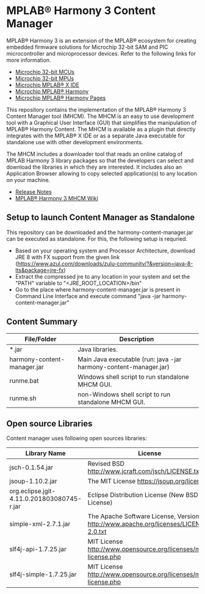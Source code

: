 # MPLAB® Harmony 3 Content Manager

MPLAB® Harmony 3 is an extension of the MPLAB® ecosystem for creating
embedded firmware solutions for Microchip 32-bit SAM and PIC microcontroller
and microprocessor devices.  Refer to the following links for more information.
 - [Microchip 32-bit MCUs](https://www.microchip.com/design-centers/32-bit)
 - [Microchip 32-bit MPUs](https://www.microchip.com/design-centers/32-bit-mpus)
 - [Microchip MPLAB® X IDE](https://www.microchip.com/mplab/mplab-x-ide)
 - [Microchip MPLAB® Harmony](https://www.microchip.com/mplab/mplab-harmony)
 - [Microchip MPLAB® Harmony Pages](https://microchip-mplab-harmony.github.io/)

This repository contains the implementation of the MPLAB® Harmony 3 Content Manager tool (MHCM). The MHCM is an easy to use development tool with a Graphical User Interface (GUI) that simplifies the manipulation of MPLAB® Harmony Content. The MHCM is available as a plugin that directly integrates with the MPLAB® X IDE or as a separate Java executable for standalone use with other development environments.

The MHCM includes a downloader tool that reads an online catalog of MPLAB Harmony 3 library packages so that the developers can select and download the libraries in which they are interested. It includes also an Application Browser allowing to copy selected application(s) to any location on your machine.

 - [Release Notes](./release_notes.md)
 - [MPLAB® Harmony 3 MHCM Wiki](https://github.com/Microchip-MPLAB-Harmony/contentmanager/wiki)

## Setup to launch Content Manager as Standalone

This repository can be downloaded and the harmony-content-manager.jar can be executed as standalone. For this, the following setup is requried.
 - Based on your operating system and Processor Architecture, download JRE 8 with FX support from the given link (https://www.azul.com/downloads/zulu-community/?&version=java-8-lts&package=jre-fx)
 - Extract the compressed jre to any location in your system and set the "PATH" variable to "<JRE_ROOT_LOCATION>/bin"
 - Go to the place where harmony-content-manager.jar is present in Command Line Interface and execute command "java -jar harmony-content-manager.jar"

## Content Summary

| File/Folder  | Description                                                   |
|--------------|---------------------------------------------------------------|
| *.jar        | Java libraries.                                               |
| harmony-content-manager.jar      | Main Java executable (run: java -jar harmony-content-manager.jar)   |
| runme.bat    | Windows shell script to run standalone MHCM GUI.              |
| runme.sh     | non-Windows shell script to run standalone MHCM GUI.          |


## Open source Libraries
Content manager uses following open sources libraries:

| Library Name                         	        | License                                                                                   |
|-----------------------------------------------|-------------------------------------------------------------------------------------------|
| jsch-0.1.54.jar								| Revised BSD http://www.jcraft.com/jsch/LICENSE.txt                                        |
| jsoup-1.10.2.jar                             	| The MIT License https://jsoup.org/license                                                 |
| org.eclipse.jgit-4.11.0.201803080745-r.jar   	| Eclipse Distribution License (New BSD License)                                            |
| simple-xml-2.7.1.jar                         	| The Apache Software License, Version 2.0 http://www.apache.org/licenses/LICENSE-2.0.txt   |
| slf4j-api-1.7.25.jar                         	| MIT License http://www.opensource.org/licenses/mit-license.php                            |
| slf4j-simple-1.7.25.jar                      	| MIT License http://www.opensource.org/licenses/mit-license.php                            |
